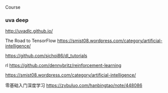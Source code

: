 


Course 

### uva deep
http://uvadlc.github.io/


The Road to TensorFlow
https://smist08.wordpress.com/category/artificial-intelligence/

https://github.com/sjchoi86/dl_tutorials


rl
https://github.com/dennybritz/reinforcement-learning


https://smist08.wordpress.com/category/artificial-intelligence/


零基础入门深度学习
https://zybuluo.com/hanbingtao/note/448086